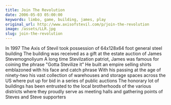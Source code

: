 ```yaml
---
title: Join The Revolution
date: 2006-05-03 05:00:00
keywords: limbo, game, building, james, play
original_url: http://www.axisofstevil.com/p/join-the-revolution
image: /assets/LLR.jpg
slug: join-the-revolution
---
```


In 1997 The Axis of Stevil took possession of 64x128x64 foot general steel building The building was received as a gift at the estate auction of James Stevemognoliyum A long time Stevilzation patriot, James was famous for coining the phrase &quot;Gotta Stevilize it” He built an empire selling shirts emblazoned with his face and catch phrase With his passing at the age of ninety-two his vast collection of warehouses and storage spaces across the US where put up for bid in a series of public auctions The honorary lot of buildings has been entrusted to the local brotherhoods of the various districts where they proudly serve as meeting halls and gathering points of Steves and Steve supporters

